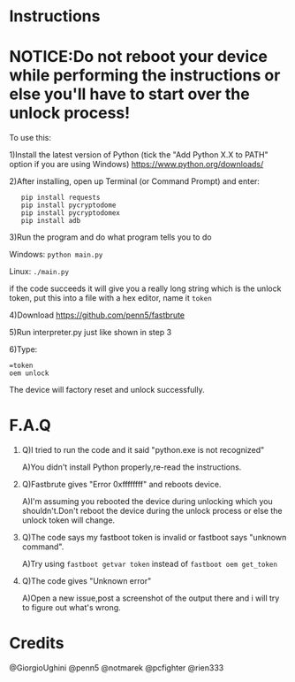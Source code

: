 # Instructions

# NOTICE:Do not reboot your device while performing the instructions or else you'll have to start over the unlock process!

To use this:

1)Install the latest version of Python (tick the "Add Python X.X to PATH" option if you are using Windows)
https://www.python.org/downloads/

2)After installing, open up Terminal (or Command Prompt) and enter:

```
   pip install requests
   pip install pycryptodome
   pip install pycryptodomex
   pip install adb
   ```
3)Run the program and do what program tells you to do

Windows:
  ```python main.py ```
  
Linux:
   ```./main.py ```

if the code succeeds it will give you a really long string which is the unlock token, put this into a file with a hex editor, name it `token`

4)Download https://github.com/penn5/fastbrute

5)Run interpreter.py just like shown in step 3

6)Type:
```
=token
oem unlock
```
The device will factory reset and unlock successfully.

# F.A.Q


1.
   Q)I tried to run the code and it said "python.exe is not recognized"

   A)You didn't install Python properly,re-read the instructions.
   
2.
   Q)Fastbrute gives "Error 0xffffffff" and reboots device.

   A)I'm assuming you rebooted the device during unlocking which you shouldn't.Don't reboot the device during the unlock process or else the unlock token will change.
   
3.
   Q)The code says my fastboot token is invalid or fastboot says "unknown command".

   A)Try using `fastboot getvar token` instead of `fastboot oem get_token`
   
4)
   Q)The code gives "Unknown error"
   
   A)Open a new issue,post a screenshot of the output there and i will try to figure out what's wrong.
   
# Credits

@GiorgioUghini
@penn5
@notmarek
@pcfighter
@rien333
